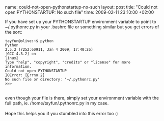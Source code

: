 name: could-not-open-pythonstartup-no-such
layout: post
title: "Could not open PYTHONSTARTUP: No such file"
time: 2009-02-11 23:10:00 +02:00

If you have set up your PYTHONSTARTUP environment variable to point to ~/.pythonrc.py in your .bashrc file or something similar but you get errors of the sort:<br /><code><br />tayfun@olive:~$ python<br />Python 2.5.2 (r252:60911, Jan  4 2009, 17:40:26) <br />[GCC 4.3.2] on linux2<br />Type "help", "copyright", "credits" or "license" for more information.<br />Could not open PYTHONSTARTUP<br />IOError: [Errno 2] No such file or directory: '~/.pythonrc.py'<br />>>> <br /></code><br />even though your file is there, simply set your environment variable with the full path, ie. /home/tayfun/.pythonrc.py in my case. <br /><br />Hope this helps you if you stumbled into this error too :)
